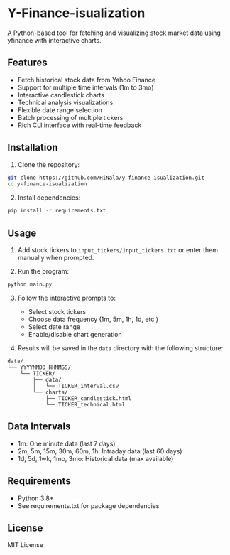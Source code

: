 # Y-Finance-isualization

A Python-based tool for fetching and visualizing stock market data using yfinance with interactive charts.

## Features

- Fetch historical stock data from Yahoo Finance
- Support for multiple time intervals (1m to 3mo)
- Interactive candlestick charts
- Technical analysis visualizations
- Flexible date range selection
- Batch processing of multiple tickers
- Rich CLI interface with real-time feedback

## Installation

1. Clone the repository:
```bash
git clone https://github.com/HiNala/y-finance-isualization.git
cd y-finance-isualization
```

2. Install dependencies:
```bash
pip install -r requirements.txt
```

## Usage

1. Add stock tickers to `input_tickers/input_tickers.txt` or enter them manually when prompted.

2. Run the program:
```bash
python main.py
```

3. Follow the interactive prompts to:
   - Select stock tickers
   - Choose data frequency (1m, 5m, 1h, 1d, etc.)
   - Select date range
   - Enable/disable chart generation

4. Results will be saved in the `data` directory with the following structure:
```
data/
└── YYYYMMDD_HHMMSS/
    └── TICKER/
        ├── data/
        │   └── TICKER_interval.csv
        └── charts/
            ├── TICKER_candlestick.html
            └── TICKER_technical.html
```

## Data Intervals

- 1m: One minute data (last 7 days)
- 2m, 5m, 15m, 30m, 60m, 1h: Intraday data (last 60 days)
- 1d, 5d, 1wk, 1mo, 3mo: Historical data (max available)

## Requirements

- Python 3.8+
- See requirements.txt for package dependencies

## License

MIT License 